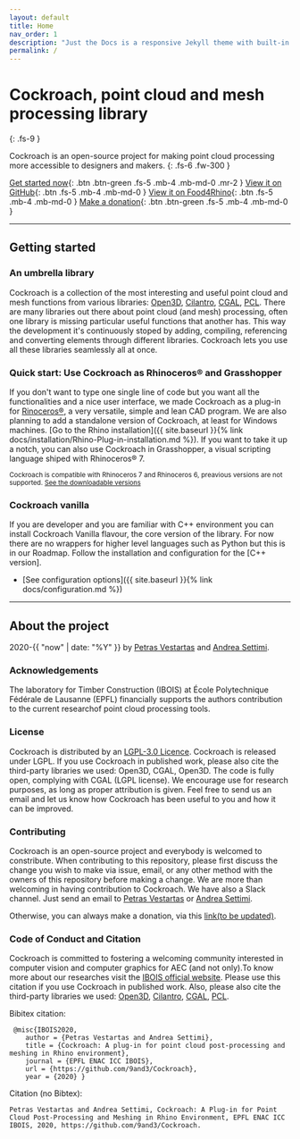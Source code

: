 ```yaml
---
layout: default
title: Home
nav_order: 1
description: "Just the Docs is a responsive Jekyll theme with built-in search that is easily customizable and hosted on GitHub Pages."
permalink: /
---
```


# Cockroach, point cloud and mesh processing library
{: .fs-9 }

Cockroach is an open-source project for making point cloud processing more accessible to designers and makers.
{: .fs-6 .fw-300 }

[Get started now](#getting-started){: .btn .btn-green .fs-5 .mb-4 .mb-md-0 .mr-2 } [View it on GitHub](https://github.com/9and3/Cockroach){: .btn .fs-5 .mb-4 .mb-md-0 } [View it on Food4Rhino](https://www.food4rhino.com/en/app/cockroach){: .btn .fs-5 .mb-4 .mb-md-0 } [Make a donation](https://en.wikipedia.org/wiki/Scrooge_McDuck){: .btn .btn-green .fs-5 .mb-4 .mb-md-0 }

---

## Getting started

### An umbrella library

Cockroach is a collection of the most interesting and useful point cloud and mesh functions from various libraries: [Open3D](http://www.open3d.org/), [Cilantro](https://github.com/kzampog/cilantro), [CGAL](https://www.cgal.org/), [PCL](https://pointclouds.org/). There are many libraries out there about point cloud (and mesh) processing, often one library is missing particular useful functions that another has. This way the development it's continuously stoped by adding, compiling, referencing and converting elements through different libraries. Cockroach lets you use all these libraries seamlessly all at once.

### Quick start: Use Cockroach as Rhinoceros® and Grasshopper

If you don't want to type one single line of code but you want all the functionalities and a nice user interface, we made Cockroach as a plug-in for [Rinoceros®](https://www.rhino3d.com/download/), a very versatile, simple and lean CAD program. We are also planning to add a standalone version of Cockroach, at least for Windows machines. [Go to the Rhino installation]({{ site.baseurl }}{% link docs/installation/Rhino-Plug-in-installation.md %}).
If you want to take it up a notch, you can also use Cockroach in Grasshopper, a visual scripting language shiped with Rhinoceros® 7.

<small>Cockroach is compatible with Rhinoceros 7 and Rhinoceros 6, preavious versions are not supported. [See the downloadable versions](https://www.rhino3d.com/download/)</small>

### Cockroach vanilla

If you are developer and you are familiar with C++ environment you can install Cockroach Vanilla flavour, the core version of the library. For now there are no wrappers for higher level languages such as Python but this is in our Roadmap. Follow the installation and configuration for the [C++ version].

- [See configuration options]({{ site.baseurl }}{% link docs/configuration.md %})

---

## About the project

2020-{{ "now" | date: "%Y" }} by [Petras Vestartas](https://github.com/petrasvestartas) and [Andrea Settimi](https://github.com/9and3).

### Acknowledgements

The laboratory for Timber Construction (IBOIS) at École Polytechnique Fédérale de Lausanne (EPFL) financially supports the authors contribution to the current researchof point cloud processing tools.

### License

Cockroach is distributed by an [LGPL-3.0 Licence](https://github.com/9and3/Cockroach/blob/Cockroach/LICENSE). Cockroach is released under LGPL. If you use Cockroach in published work, please also cite the third-party libraries we used: Open3D, CGAL, Open3D. The code is fully open, complying with CGAL (LGPL license). We encourage use for research purposes, as long as proper attribution is given. Feel free to send us an email and let us know how Cockroach has been useful to you and how it can be improved.

### Contributing

Cockroach is an open-source project and everybody is welcomed to constribute. When contributing to this repository, please first discuss the change you wish to make via issue, email, or any other method with the owners of this repository before making a change. We are more than welcoming in having contribution to Cockroach. We have also a Slack channel. Just send an email to [Petras Vestartas](petras.vestartas@epfl.ch) or [Andrea Settimi](andrea.settimi@epfl.ch).

Otherwise, you can always make a donation, via this [link(to be updated)](https://en.wikipedia.org/wiki/Scrooge_McDuck).

### Code of Conduct and Citation

Cockroach is committed to fostering a welcoming community interested in computer vision and computer graphics for AEC (and not only).To know more about our researches visit the [IBOIS official website](https://www.epfl.ch/labs/ibois/). Please use this citation if you use Cockroach in published work. Also, please also cite the third-party libraries we used: [Open3D](http://www.open3d.org/), [Cilantro](https://github.com/kzampog/cilantro), [CGAL](https://www.cgal.org/), [PCL](https://pointclouds.org/).

Bibitex citation:

```
 @misc{IBOIS2020,
    author = {Petras Vestartas and Andrea Settimi},
    title = {Cockroach: A plug-in for point cloud post-processing and meshing in Rhino environment},
    journal = {EPFL ENAC ICC IBOIS},
    url = {https://github.com/9and3/Cockroach},
    year = {2020} }
```
Citation (no Bibtex): 
```
Petras Vestartas and Andrea Settimi, Cockroach: A Plug-in for Point Cloud Post-Processing and Meshing in Rhino Environment, EPFL ENAC ICC IBOIS, 2020, https://github.com/9and3/Cockroach.
```